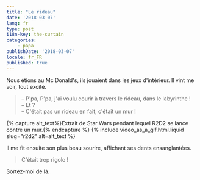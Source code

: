 ```yaml
---
title: "Le rideau"
date: '2018-03-07'
lang: fr
type: post
i18n-key: the-curtain
categories:
    - papa
publishDate: '2018-03-07'
locale: fr_FR
published: true
---
```


Nous étions au Mc Donald's, ils jouaient dans les jeux d'intérieur. Il vint me voir, tout excité.

<!-- more -->

> – P'pa, P'pa, j'ai voulu courir à travers le rideau, dans le labyrinthe !  
> – Et ?  
> – C'était pas un rideau en fait, c'était un mur !

{% capture alt_text%}Extrait de Star Wars pendant lequel R2D2 se lance contre un mur.{% endcapture %}
{% include video_as_a_gif.html.liquid
    slug="r2d2"
    alt=alt_text
%}

Il me fit ensuite son plus beau sourire, affichant ses dents ensanglantées.

> C'était trop rigolo !

Sortez-moi de là.